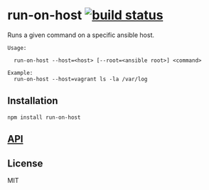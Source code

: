 # run-on-host [![build status](https://secure.travis-ci.org/thlorenz/run-on-host.svg?branch=master)](http://travis-ci.org/thlorenz/run-on-host)

Runs a given command on a specific ansible host.

```
Usage:

  run-on-host --host=<host> [--root=<ansible root>] <command>

Example:
  run-on-host --host=vagrant ls -la /var/log
```

## Installation

    npm install run-on-host

## [API](https://thlorenz.github.io/run-on-host)


## License

MIT
